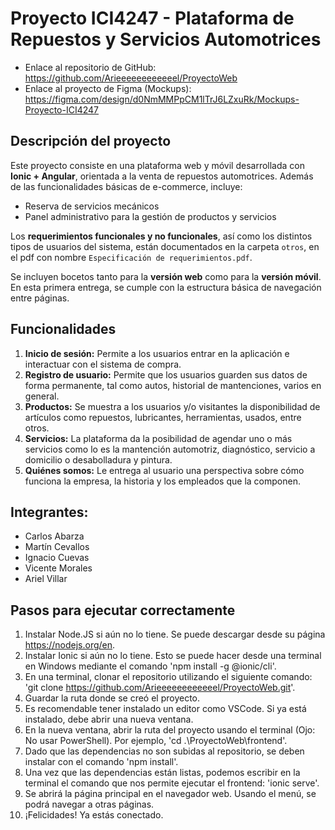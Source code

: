 # Proyecto ICI4247 - Plataforma de Repuestos y Servicios Automotrices

- Enlace al repositorio de GitHub: https://github.com/Arieeeeeeeeeeeel/ProyectoWeb
- Enlace al proyecto de Figma (Mockups): https://figma.com/design/d0NmMMPpCM1lTrJ6LZxuRk/Mockups-Proyecto-ICI4247

## Descripción del proyecto
Este proyecto consiste en una plataforma web y móvil desarrollada con **Ionic + Angular**, orientada a la venta de repuestos automotrices. Además de las funcionalidades básicas de e-commerce, incluye:

- Reserva de servicios mecánicos
- Panel administrativo para la gestión de productos y servicios

Los **requerimientos funcionales y no funcionales**, así como los distintos tipos de usuarios del sistema, están documentados en la carpeta `otros`, en el pdf con nombre `Especificación de requerimientos.pdf`.

Se incluyen bocetos tanto para la **versión web** como para la **versión móvil**. En esta primera entrega, se cumple con la estructura básica de navegación entre páginas.

## Funcionalidades

1. **Inicio de sesión:** Permite a los usuarios entrar en la aplicación e interactuar con el sistema de compra.
2. **Registro de usuario:** Permite que los usuarios guarden sus datos de forma permanente, tal como autos, historial de mantenciones, varios en general.
3. **Productos:** Se muestra a los usuarios y/o visitantes la disponibilidad de artículos como repuestos, lubricantes, herramientas, usados, entre otros.
4. **Servicios:** La plataforma da la posibilidad de agendar uno o más servicios como lo es la mantención automotriz, diagnóstico, servicio a domicilio o desabolladura y pintura.
5. **Quiénes somos:** Le entrega al usuario una perspectiva sobre cómo funciona la empresa, la historia y los empleados que la componen.

## Integrantes:
- Carlos Abarza
- Martín Cevallos
- Ignacio Cuevas
- Vicente Morales
- Ariel Villar

## Pasos para ejecutar correctamente
1. Instalar Node.JS si aún no lo tiene. Se puede descargar desde su página https://nodejs.org/en.
2. Instalar Ionic si aún no lo tiene. Esto se puede hacer desde una terminal en Windows mediante el comando 'npm install -g @ionic/cli'.
3. En una terminal, clonar el repositorio utilizando el siguiente comando: 'git clone https://github.com/Arieeeeeeeeeeeel/ProyectoWeb.git'.
4. Guardar la ruta donde se creó el proyecto.
5. Es recomendable tener instalado un editor como VSCode. Si ya está instalado, debe abrir una nueva ventana.
6. En la nueva ventana, abrir la ruta del proyecto usando el terminal <cmd> (Ojo: No usar PowerShell). Por ejemplo, 'cd .\ProyectoWeb\frontend\'.
7. Dado que las dependencias no son subidas al repositorio, se deben instalar con el comando 'npm install'.
8. Una vez que las dependencias están listas, podemos escribir en la terminal el comando que nos permite ejecutar el frontend: 'ionic serve'.
9. Se abrirá la página principal en el navegador web. Usando el menú, se podrá navegar a otras páginas.
10. ¡Felicidades! Ya estás conectado.
